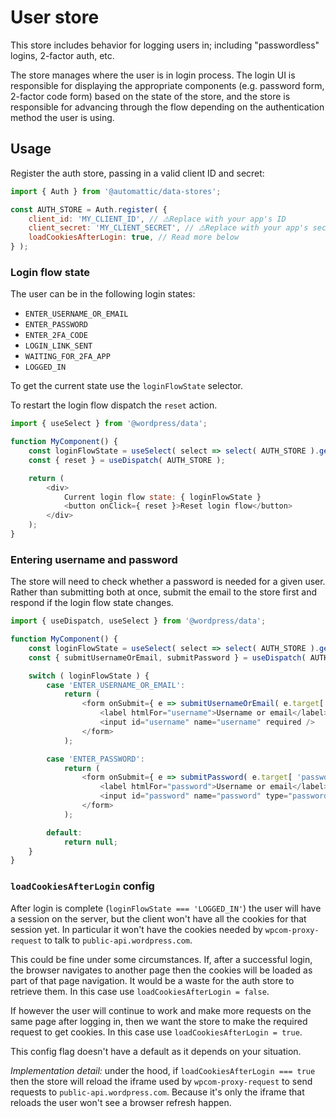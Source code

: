 # User store

This store includes behavior for logging users in; including "passwordless" logins, 2-factor auth, etc.

The store manages where the user is in login process. The login UI is responsible for displaying the appropriate components (e.g. password form, 2-factor code form) based on the state of the store, and the store is responsible for advancing through the flow depending on the authentication method the user is using.

## Usage

Register the auth store, passing in a valid client ID and secret:

```js
import { Auth } from '@automattic/data-stores';

const AUTH_STORE = Auth.register( {
	client_id: 'MY_CLIENT_ID', // ⚠️Replace with your app's ID
	client_secret: 'MY_CLIENT_SECRET', // ⚠️Replace with your app's secret
	loadCookiesAfterLogin: true, // Read more below
} );
```

### Login flow state

The user can be in the following login states:

- `ENTER_USERNAME_OR_EMAIL`
- `ENTER_PASSWORD`
- `ENTER_2FA_CODE`
- `LOGIN_LINK_SENT`
- `WAITING_FOR_2FA_APP`
- `LOGGED_IN`

To get the current state use the `loginFlowState` selector.

To restart the login flow dispatch the `reset` action.

```js
import { useSelect } from '@wordpress/data';

function MyComponent() {
	const loginFlowState = useSelect( select => select( AUTH_STORE ).getLoginFlowState() );
	const { reset } = useDispatch( AUTH_STORE );

	return (
		<div>
			Current login flow state: { loginFlowState }
			<button onClick={ reset }>Reset login flow</button>
		</div>
	);
}
```

### Entering username and password

The store will need to check whether a password is needed for a given user. Rather than submitting both at once, submit the email to the store first and respond if the login flow state changes.

```js
import { useDispatch, useSelect } from '@wordpress/data';

function MyComponent() {
	const loginFlowState = useSelect( select => select( AUTH_STORE ).getLoginFlowState() );
	const { submitUsernameOrEmail, submitPassword } = useDispatch( AUTH_STORE );

	switch ( loginFlowState ) {
		case 'ENTER_USERNAME_OR_EMAIL':
			return (
				<form onSubmit={ e => submitUsernameOrEmail( e.target[ 'username' ].value ) }>
					<label htmlFor="username">Username or email</label>
					<input id="username" name="username" required />
				</form>
			);

		case 'ENTER_PASSWORD':
			return (
				<form onSubmit={ e => submitPassword( e.target[ 'password' ].value ) }>
					<label htmlFor="password">Username or email</label>
					<input id="password" name="password" type="password" required />
				</form>
			);

		default:
			return null;
	}
}
```

### `loadCookiesAfterLogin` config

After login is complete (`loginFlowState === 'LOGGED_IN'`) the user will have a session on the server, but the client won't have all the cookies for that session yet. In particular it won't have the cookies needed by `wpcom-proxy-request` to talk to `public-api.wordpress.com`.

This could be fine under some circumstances. If, after a successful login, the browser navigates to another page then the cookies will be loaded as part of that page navigation. It would be a waste for the auth store to retrieve them. In this case use `loadCookiesAfterLogin = false`.

If however the user will continue to work and make more requests on the same page after logging in, then we want the store to make the required request to get cookies. In this case use `loadCookiesAfterLogin = true`.

This config flag doesn't have a default as it depends on your situation.

*Implementation detail:* under the hood, if `loadCookiesAfterLogin === true` then the store will reload the iframe used by `wpcom-proxy-request` to send requests to `public-api.wordpress.com`. Because it's only the iframe that reloads the user won't see a browser refresh happen.
